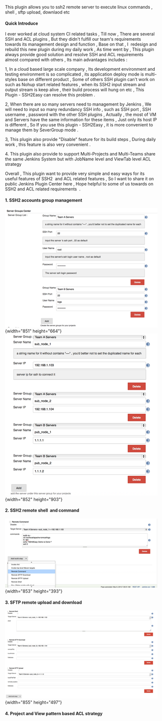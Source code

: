 This plugin allows you to ssh2 remote server to execute linux commands ,
shell , sftp upload, downlaod etc

#### Quick Introduce

I ever worked at cloud system CI related tasks , Till now , There are
several SSH and ACL plugins , But they didn't fulfill our team's
requirements towards its management design and function , Base on that ,
I  redesign and rebuild this new plugin during my daily work , As time
went by , This plugin always provide good solution and resolve SSH and
ACL requirements almost compared with others , Its main advantages
includes :

1, In a cloud based large scale company , Its development environment
and testing environment is so complicated , its application deploy mode
is multi-styles base on different product , Some of others SSH plugin
can't work on such as Nohup start related features , when its SSH2 input
stream and output stream is keep alive , their build process will hung
on etc , This Plugin - SSH2Easy can resolve this problem .

2, When there are so many servers need to management by Jenkins , We
will need to input so many redundancy SSH info , such as SSH port , SSH
username , password with the other SSH plugins , Actually , the most of
VM and Servers have the same information for these items , Just only its
host IP is different , So If you use this plugin - SSH2Easy , it is more
convenient to manage them by SeverGroup mode .

3, This plugin also provide "Disable" feature for its build steps ,
During daily work , this feature is also very convenient .

4\. This plugin also provide to support Multi-Projects and Multi-Teams
share the same Jenkins System but with JobName level and ViewTab level
ACL strategy 

Overall , This plugin want to provide very simple and easy ways for its
useful features of SSH2  and ACL related features , So I want to share
it on public Jenkins Plugin Center here , Hope helpful to some of us
towards on SSH2 and ACL related requirements  .

#### 1. SSH2 accounts group management

![](docs/images/1.png){width="851"
height="664"}
![](docs/images/2.png){width="852"
height="903"}

#### 2. SSH2 remote shell  and command

![](docs/images/3.png){width="853"
height="393"}

#### 3. SFTP remote upload and download

![](docs/images/4.png){width="855"
height="497"}

#### 4. Project and View pattern based ACL strategy

